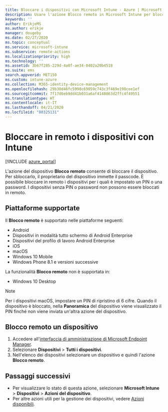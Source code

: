 ```yaml
---
title: Bloccare i dispositivi con Microsoft Intune - Azure | Microsoft Docs
description: Usare l'azione Blocco remoto in Microsoft Intune per bloccare un dispositivo protetto da PIN o password.
keywords: ''
author: ErikjeMS
ms.author: erikje
manager: dougeby
ms.date: 02/27/2020
ms.topic: conceptual
ms.service: microsoft-intune
ms.subservice: remote-actions
ms.localizationpriority: high
ms.technology: ''
ms.assetid: 3b67f285-229d-4a0f-ae34-0402a20b4518
ms.suite: ems
search.appverid: MET150
ms.custom: intune-azure
ms.collection: M365-identity-device-management
ms.openlocfilehash: 29b30d46fc5998c69059c743c3f469e198cee1ef
ms.sourcegitcommit: 7f17d6eb9dd41b031a6af4148863d2ffc4f49551
ms.translationtype: HT
ms.contentlocale: it-IT
ms.lasthandoff: 04/21/2020
ms.locfileid: "80325131"
---
```

# <a name="remotely-lock-devices-with-intune"></a>Bloccare in remoto i dispositivi con Intune

[!INCLUDE [azure_portal](../includes/azure_portal.md)]

L'azione del dispositivo **Blocco remoto** consente di bloccare il dispositivo. Per sbloccarlo, il proprietario del dispositivo immette il passcode. È possibile bloccare in remoto i dispositivi per i quali è impostato un PIN o una password. I dispositivi senza PIN o password non possono essere bloccati in remoto.

## <a name="supported-platforms"></a>Piattaforme supportate

Il **Blocco remoto** è supportato nelle piattaforme seguenti:

- Android
- Dispositivi in modalità tutto schermo di Android Enterprise
- Dispositivi del profilo di lavoro Android Enterprise
- iOS
- macOS
- Windows 10 Mobile
- Windows Phone 8.1 e versioni successive

La funzionalità **Blocco remoto** non è supportata in:
- Windows 10 Desktop

> [!NOTE]
> Per i dispositivi macOS, impostare un PIN di ripristino di 6 cifre. Quando il dispositivo è bloccato, nella **Panoramica** del dispositivo viene visualizzato il PIN finché non viene inviata un'altra azione del dispositivo.

## <a name="remote-lock-a-device"></a>Blocco remoto un dispositivo

1. Accedere all'[interfaccia di amministrazione di Microsoft Endpoint Manager](https://go.microsoft.com/fwlink/?linkid=2109431).
3. Selezionare **Dispositivi** > **Tutti i dispositivi**.
4. Nell'elenco dei dispositivi selezionare un dispositivo e quindi l'azione **Blocco remoto**.

## <a name="next-steps"></a>Passaggi successivi

- Per visualizzare lo stato di questa azione, selezionare **Microsoft Intune** > **Dispositivi** > **Azioni del dispositivo**. 
- Per altre azioni utili per la gestione dei dispositivi, vedere [Azioni disponibili](device-management.md).
